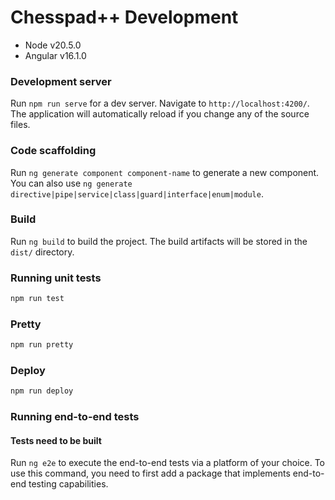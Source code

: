 # Chesspad++ Development

* Node v20.5.0
* Angular v16.1.0

### Development server

Run `npm run serve` for a dev server. Navigate to `http://localhost:4200/`. The application will automatically reload if you change any of the source files.

### Code scaffolding

Run `ng generate component component-name` to generate a new component. You can also use `ng generate directive|pipe|service|class|guard|interface|enum|module`.

### Build

Run `ng build` to build the project. The build artifacts will be stored in the `dist/` directory.

### Running unit tests

```bash
npm run test
```

### Pretty

```bash
npm run pretty
```

### Deploy

```bash
npm run deploy
```

### Running end-to-end tests
#### Tests need to be built

Run `ng e2e` to execute the end-to-end tests via a platform of your choice. To use this command, you need to first add a package that implements end-to-end testing capabilities.